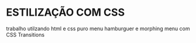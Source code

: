 # ESTILIZAÇÃO COM CSS

trabalho utilzando html e css puro  menu hamburguer e morphing menu com CSS Transitions
